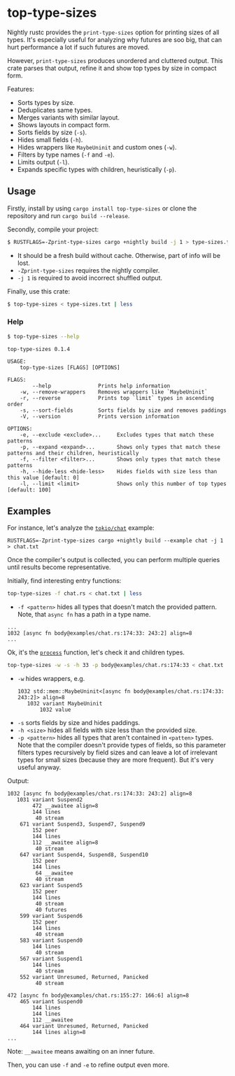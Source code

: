 # top-type-sizes

Nightly rustc provides the `print-type-sizes` option for printing sizes of all types. It's especially useful for analyzing why futures are soo big, that can hurt performance a lot if such futures are moved.

However, `print-type-sizes` produces unordered and cluttered output. This crate parses that output, refine it and show top types by size in compact form.

Features:
* Sorts types by size.
* Deduplicates same types.
* Merges variants with similar layout.
* Shows layouts in compact form.
* Sorts fields by size (`-s`).
* Hides small fields (`-h`).
* Hides wrappers like `MaybeUninit` and custom ones (`-w`).
* Filters by type names (`-f` and `-e`).
* Limits output (`-l`).
* Expands specific types with children, heuristically (`-p`).

## Usage
Firstly, install by using `cargo install top-type-sizes` or clone the repository and run `cargo build --release`.

Secondly, compile your project:
```sh
$ RUSTFLAGS=-Zprint-type-sizes cargo +nightly build -j 1 > type-sizes.txt
```
* It should be a fresh build without cache. Otherwise, part of info will be lost.
* `-Zprint-type-sizes` requires the nightly compiler.
* `-j 1` is required to avoid incorrect shuffled output.

Finally, use this crate:
```sh
$ top-type-sizes < type-sizes.txt | less
```

### Help
```sh
$ top-type-sizes --help
```

```text
top-type-sizes 0.1.4

USAGE:
    top-type-sizes [FLAGS] [OPTIONS]

FLAGS:
        --help               Prints help information
    -w, --remove-wrappers    Removes wrappers like `MaybeUninit`
    -r, --reverse            Prints top `limit` types in ascending order
    -s, --sort-fields        Sorts fields by size and removes paddings
    -V, --version            Prints version information

OPTIONS:
    -e, --exclude <exclude>...     Excludes types that match these patterns
    -p, --expand <expand>...       Shows only types that match these patterns and their children, heuristically
    -f, --filter <filter>...       Shows only types that match these patterns
    -h, --hide-less <hide-less>    Hides fields with size less than this value [default: 0]
    -l, --limit <limit>            Shows only this number of top types [default: 100]
```

## Examples
For instance, let's analyze the [`tokio/chat`](https://github.com/tokio-rs/tokio/blob/master/examples/chat.rs) example:
```
RUSTFLAGS=-Zprint-type-sizes cargo +nightly build --example chat -j 1 > chat.txt
```

Once the compiler's output is collected, you can perform multiple queries until results become representative.

Initially, find interesting entry functions:
```sh
top-type-sizes -f chat.rs < chat.txt | less
```

* `-f <pattern>` hides all types that doesn't match the provided pattern. Note, that `async fn` has a path in a type name.

```text
...
1032 [async fn body@examples/chat.rs:174:33: 243:2] align=8
...
```

Ok, it's the [`process`](https://github.com/tokio-rs/tokio/blob/4ea632005d689f850e87a116b9e535a0015a7a0f/examples/chat.rs#L170) function, let's check it and children types.

```sh
top-type-sizes -w -s -h 33 -p body@examples/chat.rs:174:33 < chat.txt | less
```

* `-w` hides wrappers, e.g.
    ```
    1032 std::mem::MaybeUninit<[async fn body@examples/chat.rs:174:33: 243:2]> align=8
       1032 variant MaybeUninit
           1032 value
    ```
* `-s` sorts fields by size and hides paddings.
* `-h <size>` hides all fields with size less than the provided size.
* `-p <pattern>` hides all types that aren't contained in `<patten>` types. Note that the compiler doesn't provide types of fields, so this parameter filters types recursively by field sizes and can leave a lot of irrelevant types for small sizes (because they are more frequent). But it's very useful anyway.

Output:
```text
1032 [async fn body@examples/chat.rs:174:33: 243:2] align=8
   1031 variant Suspend2
        472 __awaitee align=8
        144 lines
         40 stream
    671 variant Suspend3, Suspend7, Suspend9
        152 peer
        144 lines
        112 __awaitee align=8
         40 stream
    647 variant Suspend4, Suspend8, Suspend10
        152 peer
        144 lines
         64 __awaitee
         40 stream
    623 variant Suspend5
        152 peer
        144 lines
         40 stream
         40 futures
    599 variant Suspend6
        152 peer
        144 lines
         40 stream
    583 variant Suspend0
        144 lines
         40 stream
    567 variant Suspend1
        144 lines
         40 stream
    552 variant Unresumed, Returned, Panicked
         40 stream

472 [async fn body@examples/chat.rs:155:27: 166:6] align=8
    465 variant Suspend0
        144 lines
        144 lines
        112 __awaitee
    464 variant Unresumed, Returned, Panicked
        144 lines align=8
...
```

Note: `__awaitee` means awaiting on an inner future.

Then, you can use `-f` and `-e` to refine output even more.
